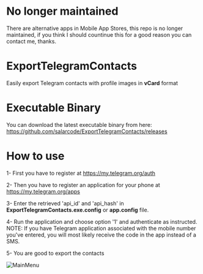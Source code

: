 # No longer maintained
There are alternative apps in Mobile App Stores, this repo is no longer maintained, if you think I should countinue this for a good reason you can contact me, thanks.

# ExportTelegramContacts
Easily export Telegram contacts with profile images in **vCard** format

# Executable Binary
You can download the latest executable binary from here:
	https://github.com/salarcode/ExportTelegramContacts/releases


# How to use
1- First you have to register at https://my.telegram.org/auth

2- Then you have to register an application for your phone at https://my.telegram.org/apps

3- Enter the retrieved 'api_id' and 'api_hash' in **ExportTelegramContacts.exe.config** or **app.config** file.

4- Run the application and choose option '1' and authenticate as instructed.
NOTE: If you have Telegram application associated with the mobile number you've entered, you will most likely receive the code in the app instead of a SMS.

5- You are good to export the contacts

![MainMenu](https://github.com/salarcode/ExportTelegramContacts/blob/master/ExportTelegramContacts/Screenshots/MainMenu.png)
